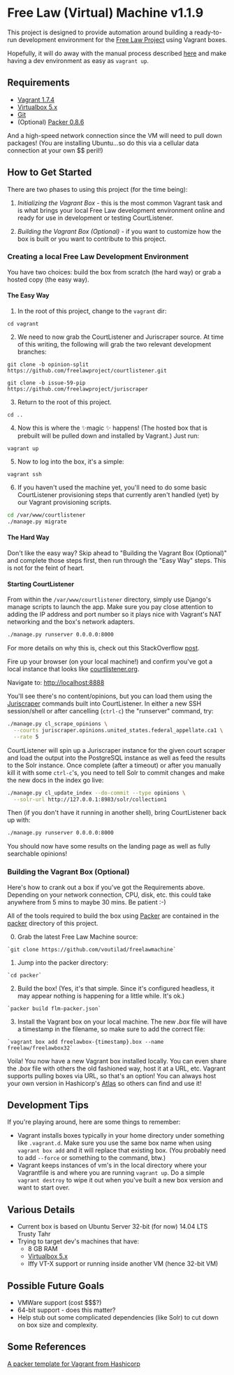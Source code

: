 Free Law (Virtual) Machine v1.1.9
=================================

This project is designed to provide automation around building a ready-to-run
development environment for the [Free Law Project](https://github.com/freelawproject) using Vagrant boxes.

Hopefully, it will do away with the manual process described
[here](https://github.com/freelawproject/courtlistener/wiki/Installing-CourtLitener-on-Ubuntu-Linux)
and make having a dev environment as easy as `vagrant up`.

## Requirements
* [Vagrant 1.7.4](https://www.vagrantup.com)
* [Virtualbox 5.x](https://www.virtualbox.org/)
* [Git](https://git-scm.com/book/en/v2/Getting-Started-Installing-Git)
* (Optional) [Packer 0.8.6](https://packer.io/downloads.html)


And a high-speed network connection since the VM will need to pull down
packages! (You are installing Ubuntu...so do this via a cellular data
connection at your own $$ peril!)

## How to Get Started

There are two phases to using this project (for the time being):

1. *Initializing the Vagrant Box* - this is the most common Vagrant task and
is what brings your local Free Law development environment online and ready
for use in development or testing CourtListener.

2. *Building the Vagrant Box (Optional)* - if you want to customize how the box
is built or you want to contribute to this project.


### Creating a local Free Law Development Environment

You have two choices: build the box from scratch (the hard way) or grab a hosted copy (the easy way).

#### The Easy Way

1. In the root of this project, change to the `vagrant` dir:

  `cd vagrant`

2. We need to now grab the CourtListener and Juriscraper source. At time of
this writing, the following will grab the two relevant development branches:

  `git clone -b opinion-split https://github.com/freelawproject/courtlistener.git`

  `git clone -b issue-59-pip https://github.com/freelawproject/juriscraper`

3. Return to the root of this project.

  `cd ..`

4. Now this is where the ✨magic ✨ happens! (The hosted box that is prebuilt
  will be pulled down and installed by Vagrant.) Just run:

  `vagrant up`

5. Now to log into the box, it's a simple:

  `vagrant ssh`

6. If you haven't used the machine yet, you'll need to do some basic
CourtListener provisioning steps that currently aren't handled (yet) by our
Vagrant provisioning scripts.

  ``` bash
  cd /var/www/courtlistener
  ./manage.py migrate
  ```

#### The Hard Way
Don't like the easy way? Skip ahead to "Building the Vagrant Box (Optional)"
and complete those steps first, then run through the "Easy Way" steps. This is
not for the feint of heart.

#### Starting CourtListener
From within the `/var/www/courtlistener` directory, simply use Django's manage
scripts to launch the app. Make sure you pay close attention to adding the IP
address and port number so it plays nice with Vagrant's NAT networking and the
box's network adapters.

```bash
./manage.py runserver 0.0.0.0:8000
```

For more details on why this is, check out this StackOverflow
[post](http://stackoverflow.com/questions/1621457/about-ip-0-0-0-0-in-django).

Fire up your browser (on your local machine!) and confirm you've got a local
instance that looks like [courtlistener.org](https://www.courtlistener.com/).

  Navigate to: [http://localhost:8888](http://localhost:8888)

You'll see there's no content/opinions, but you can load them using the
[Juriscraper](https://github.com/freelawproject/juriscraper/) commands built
into CourtListener. In either a new SSH session/shell or after cancelling
(`ctrl-c`) the "runserver" command, try:

```bash
./manage.py cl_scrape_opinions \
  --courts juriscraper.opinions.united_states.federal_appellate.ca1 \
  --rate 5
```

CourtListener will spin up a Juriscraper instance for the given court scraper
and load the output into the PostgreSQL instance as well as feed the results to
the Solr instance. Once complete (after a timeout) or after you manually kill it
with some `ctrl-c`'s, you need to tell Solr to commit changes and make the new
docs in the index go live:

```bash
./manage.py cl_update_index --do-commit --type opinions \
  --solr-url http://127.0.0.1:8983/solr/collection1
```

Then (if you don't have it running in another shell), bring CourtListener back
up with:

```bash
./manage.py runserver 0.0.0.0:8000
```

You should now have some results on the landing page as well as fully searchable
opinions!


### Building the Vagrant Box (Optional)
Here's how to crank out a box if you've got the Requirements above. Depending
on your network connection, CPU, disk, etc. this could take anywhere from 5
mins to maybe 30 mins. Be patient :-)

All of the tools required to build the box using [Packer](https://packer.io)
are contained in the [packer](./packer) directory of this project.

  0. Grab the latest Free Law Machine source:

    `git clone https://github.com/voutilad/freelawmachine`

  1. Jump into the packer directory:

    `cd packer`

  2. Build the box! (Yes, it's that simple. Since it's configured headless, it
  may appear nothing is happening for a little while. It's ok.)

    `packer build flm-packer.json`

  3. Install the Vagrant box on your local machine. The new _.box_ file will
  have a timestamp in the filename, so make sure to add the correct file:

    `vagrant box add freelawbox-{timestamp}.box --name freelaw/freelawbox32`

Voila! You now have a new Vagrant box installed locally. You can even share the
_.box_ file with others the old fashioned way, host it at a URL, etc. Vagrant
supports pulling boxes via URL, so that's an option! You can always host your
own version in Hashicorp's [Atlas](https://atlas.hashicorp.com/) so others
can find and use it!


## Development Tips
If you're playing around, here are some things to remember:
* Vagrant installs boxes typically in your home directory under something like
`.vagrant.d`. Make sure you use the same box name when using `vagrant box add`
and it will replace that existing box. (You probably need to add `--force` or
  something to the command, btw.)
* Vagrant keeps instances of vm's in the local directory where your Vagrantfile
is and where you are running `vagrant up`. Do a simple `vagrant destroy` to
wipe it out when you've built a new box version and want to start over.


## Various Details
* Current box is based on Ubuntu Server 32-bit (for now) 14.04 LTS Trusty Tahr
* Trying to target dev's machines that have:
  * 8 GB RAM
  * [Virtualbox 5.x](https://www.virtualbox.org/)
  * Iffy VT-X support or running inside another VM (hence 32-bit VM)

## Possible Future Goals
* VMWare support (cost $$$?)
* 64-bit support - does this matter?
* Help stub out some complicated dependencies (like Solr) to cut down on box
  size and complexity.

## Some References
[A packer template for Vagrant from Hashicorp](https://github.com/hashicorp/atlas-packer-vagrant-tutorial.git)
